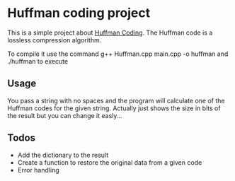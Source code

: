 # Huffman coding project

This is a simple project about [Huffman Coding](https://en.wikipedia.org/wiki/Huffman_coding). The Huffman code is a lossless compression algorithm.


To compile it use the command
    g++ Huffman.cpp main.cpp -o huffman
and 
    ./huffman 
to execute

## Usage 

You pass a string with no spaces and the program will calculate one of the Huffman codes for the given string. Actually just shows the size in bits 
of the result but you can change it easly...

## Todos

* Add the dictionary to the result
* Create a function to restore the original data from a given code
* Error handling
